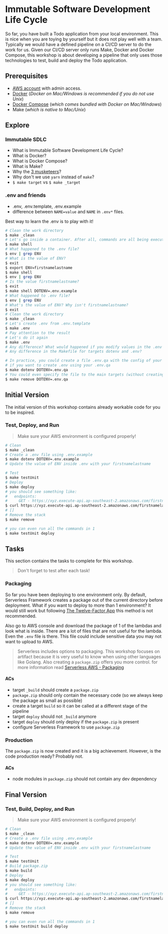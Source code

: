 # Immutable Software Development Life Cycle

So far, you have built a Todo application from your local environment. This is nice when you are toying by yourself but it does not play well with a team. Typically we would have a defined pipeline on a CI/CD server to do the work for us. Given our CI/CD server only runs Make, Docker and Docker Compose, this workshop is about developing a pipeline that only uses those technologies to test, build and deploy the Todo application.

## Prerequisites

- [AWS account](https://aws.amazon.com/resources/create-account/) with admin access.
- [Docker](https://docs.docker.com/engine/installation/) (_Docker on Mac/Windows is recommended if you do not use Unix_)
- [Docker Compose](https://docs.docker.com/compose/install/) (_which comes bundled with Docker on Mac/Windows_)
- Make (_which is native to Mac/Unix_)

## Explore

### Immutable SDLC

- What is Immutable Software Development Life Cycle?
- What is Docker?
- What is Docker Compose?
- What is Make?
- Why the [3 musketeers](https://confluence.amaysim.net/display/ENG/Immutable+SDLC+-+The+Three+Musketeers)?
- Why don't we use `yarn` instead of `make`?
- `$ make target` vs `$ make _target`

### .env and friends

- .env, .env.template, .env.example
- difference between `NAME=value` and `NAME` in `.env*` files.

Best way to learn the .env is to play with it!

```bash
# Clean the work directory
$ make _clean
# Let's go inside a container. After all, commands are all being executed inside a container!
$ make shell
# What happened to the .env file?
$ env | grep ENV
# What is the value of ENV?
$ exit
$ export ENV=firstnamelastname
$ make shell
$ env | grep ENV
# Is the value firstnamelastname?
$ exit
$ make shell DOTENV=.env.example
# What happened to .env file?
$ env | grep ENV
# What's the value of ENV? Why isn't firstnamelastname?
$ exit
# Clean the work directory
$ make _clean
# Let's create .env from .env.template
$ make .env
# Pay attention to the result
# Let's do it again
$ make .env
# Any difference? What would happened if you modify values in the .env and rerun the command?
# Any difference in the Makefile for targets dotenv and .env?

# In practice, you could create a file .env.qa with the config of your QA environment and use that file to manually delete or deploy your app
# if you want to create .env using your .env.qa
$ make dotenv DOTENV=.env.qa
# You could even specify the file to the main targets (without creating a .env)
$ make remove DOTENV=.env.qa
```

## Initial Version

The initial version of this workshop contains already workable code for you to be inspired.

### Test, Deploy, and Run

> Make sure your AWS environment is configured properly!

```bash
# Clean
$ make _clean
# Create a .env file using .env.example
$ make dotenv DOTENV=.env.example
# Update the value of ENV inside .env with your firstnamelastname

# Test
$ make testUnit
# Deploy
$ make deploy
# you should see something like:
#   endpoints:
#     GET - https://xyz.execute-api.ap-southeast-2.amazonaws.com/firstnamelastname/tasks
$ curl https://xyz.execute-api.ap-southeast-2.amazonaws.com/firstnamelastname/tasks
# []
# Remove the stack
$ make remove

# you can even run all the commands in 1
$ make testUnit deploy
```

## Tasks

This section contains the tasks to complete for this workshop.

> Don't forget to test after each task!

### Packaging

So far you have been deploying to one environment only. By default, Serverless Framework creates a package out of the current directory before deployment. What if you want to deploy to more than 1 environment? It would still work but following [The Twelve-Factor App](https://12factor.net/build-release-run) this method is not recommended.

Also go to AWS console and download the package of 1 of the lambdas and look what is inside. There are a lot of files that are not useful for the lambda. Even the `.env` file is there. This file could include sensitive data you may not want to upload to AWS.

> Serverless includes options to packaging. This workshop focuses on artifact because it is very useful to know when using other languages like Golang. Also creating a `package.zip` offers you more control. for more information read [Serverless AWS - Packaging](https://serverless.com/framework/docs/providers/aws/guide/packaging/)

#### ACs

- target `_build` should create a `package.zip`
- `package.zip` should only contain the necessary code (so we always keep the package as small as possible)
- create a target `build` so it can be called at a different stage of the pipeline
- target `deploy` should not `_build` anymore
- target `deploy` should only deploy if the `package.zip` is present
- configure Serverless Framework to use `package.zip`

### Production

The `package.zip` is now created and it is a big achievement. However, is the code production ready? Probably not.

#### ACs

- node modules in `package.zip` should not contain any dev dependency

## Final Version

### Test, Build, Deploy, and Run

> Make sure your AWS environment is configured properly!

```bash
# Clean
$ make _clean
# Create a .env file using .env.example
$ make dotenv DOTENV=.env.example
# Update the value of ENV inside .env with your firstnamelastname

# Test
$ make testUnit
# Build package.zip
$ make build
# Deploy
$ make deploy
# you should see something like:
#   endpoints:
#     GET - https://xyz.execute-api.ap-southeast-2.amazonaws.com/firstnamelastname/tasks
$ curl https://xyz.execute-api.ap-southeast-2.amazonaws.com/firstnamelastname/tasks
# []
# Remove the stack
$ make remove

# you can even run all the commands in 1
$ make testUnit build deploy
```